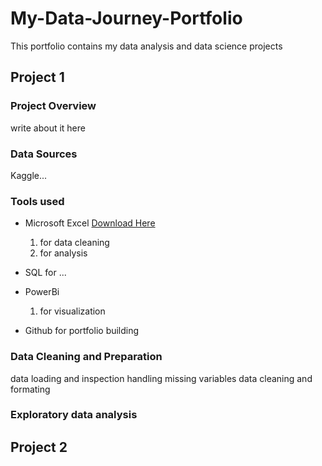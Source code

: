 # My-Data-Journey-Portfolio
This portfolio contains my data analysis and data science projects

## Project 1
### Project Overview
write about it here

### Data Sources
Kaggle...

### Tools used
- Microsoft Excel [Download Here](https://www.microsoft.com/es-es/)
  1. for data cleaning
  2. for analysis
     
- SQL for ...
- PowerBi
  1. for visualization
- Github for portfolio building

### Data Cleaning and Preparation
data loading and inspection
handling missing variables
data cleaning and formating

### Exploratory data analysis
## Project 2


